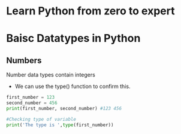 # Learn Python from zero to expert

# Baisc Datatypes in Python

## Numbers
Number data types contain integers
- We can use the type() function to confirm this.
```python
first_number = 123
second_number = 456
print(first_number, second_number) #123 456

#Checking type of variable
print('The type is ',type(first_number))

 ```

